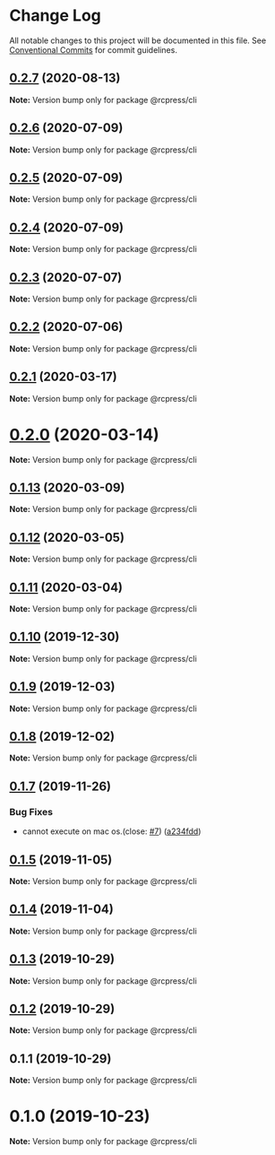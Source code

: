 # Change Log

All notable changes to this project will be documented in this file.
See [Conventional Commits](https://conventionalcommits.org) for commit guidelines.

## [0.2.7](https://github.com/YvesCoding/rcpress/compare/v0.2.6...v0.2.7) (2020-08-13)

**Note:** Version bump only for package @rcpress/cli





## [0.2.6](https://github.com/YvesCoding/rcpress/compare/v0.2.5...v0.2.6) (2020-07-09)

**Note:** Version bump only for package @rcpress/cli





## [0.2.5](https://github.com/YvesCoding/rcpress/compare/v0.2.4...v0.2.5) (2020-07-09)

**Note:** Version bump only for package @rcpress/cli





## [0.2.4](https://github.com/YvesCoding/rcpress/compare/v0.2.3...v0.2.4) (2020-07-09)

**Note:** Version bump only for package @rcpress/cli





## [0.2.3](https://github.com/YvesCoding/rcpress/compare/v0.2.2...v0.2.3) (2020-07-07)

**Note:** Version bump only for package @rcpress/cli





## [0.2.2](https://github.com/YvesCoding/rcpress/compare/v0.2.1...v0.2.2) (2020-07-06)

**Note:** Version bump only for package @rcpress/cli





## [0.2.1](https://github.com/YvesCoding/antdsite/compare/v0.2.0...v0.2.1) (2020-03-17)

**Note:** Version bump only for package @rcpress/cli





# [0.2.0](https://github.com/YvesCoding/antdsite/compare/v0.1.13...v0.2.0) (2020-03-14)

**Note:** Version bump only for package @rcpress/cli





## [0.1.13](https://github.com/YvesCoding/antdsite/compare/v0.1.12...v0.1.13) (2020-03-09)

**Note:** Version bump only for package @rcpress/cli





## [0.1.12](https://github.com/YvesCoding/antdsite/compare/v0.1.11...v0.1.12) (2020-03-05)

**Note:** Version bump only for package @rcpress/cli






## [0.1.11](https://github.com/YvesCoding/antdsite/compare/v0.1.10...v0.1.11) (2020-03-04)

**Note:** Version bump only for package @rcpress/cli





## [0.1.10](https://github.com/YvesCoding/antdsite/compare/v0.1.9...v0.1.10) (2019-12-30)

**Note:** Version bump only for package @rcpress/cli






## [0.1.9](https://github.com/YvesCoding/antdsite/compare/v0.1.8...v0.1.9) (2019-12-03)

**Note:** Version bump only for package @rcpress/cli





## [0.1.8](https://github.com/YvesCoding/antdsite/compare/v0.1.7...v0.1.8) (2019-12-02)

**Note:** Version bump only for package @rcpress/cli





## [0.1.7](https://github.com/YvesCoding/antdsite/compare/v0.1.5...v0.1.7) (2019-11-26)


### Bug Fixes

* cannot execute on mac os.(close: [#7](https://github.com/YvesCoding/antdsite/issues/7)) ([a234fdd](https://github.com/YvesCoding/antdsite/commit/a234fdd3abb9346df04a7f1602710197eefa45d3))





## [0.1.5](https://github.com/YvesCoding/antdsite/compare/v0.1.4...v0.1.5) (2019-11-05)

**Note:** Version bump only for package @rcpress/cli





## [0.1.4](https://github.com/YvesCoding/antdsite/compare/v0.1.3...v0.1.4) (2019-11-04)

**Note:** Version bump only for package @rcpress/cli





## [0.1.3](https://github.com/YvesCoding/antdsite/compare/v0.1.2...v0.1.3) (2019-10-29)

**Note:** Version bump only for package @rcpress/cli





## [0.1.2](https://github.com/YvesCoding/antdsite/compare/v0.1.1...v0.1.2) (2019-10-29)

**Note:** Version bump only for package @rcpress/cli





## 0.1.1 (2019-10-29)

**Note:** Version bump only for package @rcpress/cli






# 0.1.0 (2019-10-23)

**Note:** Version bump only for package @rcpress/cli
